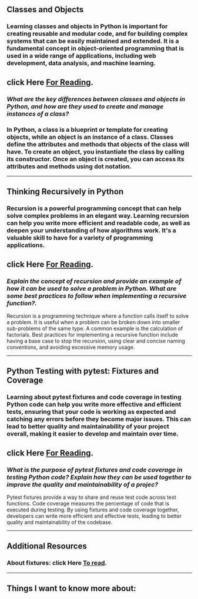 ## Classes and Objects
### Learning classes and objects in Python is important for creating reusable and modular code, and for building complex systems that can be easily maintained and extended. It is a fundamental concept in object-oriented programming that is used in a wide range of applications, including web development, data analysis, and machine learning.

## click Here [For Reading](https://www.learnpython.org/en/Classes_and_Objects).

### ***What are the key differences between classes and objects in Python, and how are they used to create and manage instances of a class?***


### In Python, a class is a blueprint or template for creating objects, while an object is an instance of a class. Classes define the attributes and methods that objects of the class will have. To create an object, you instantiate the class by calling its constructor. Once an object is created, you can access its attributes and methods using dot notation.

---
## Thinking Recursively in Python

### Recursion is a powerful programming concept that can help solve complex problems in an elegant way. Learning recursion can help you write more efficient and readable code, as well as deepen your understanding of how algorithms work. It's a valuable skill to have for a variety of programming applications.

## click Here [For Reading](https://realpython.com/python-thinking-recursively/).
### ***Explain the concept of recursion and provide an example of how it can be used to solve a problem in Python. What are some best practices to follow when implementing a recursive function?.***

Recursion is a programming technique where a function calls itself to solve a problem. It is useful when a problem can be broken down into smaller sub-problems of the same type. A common example is the calculation of factorials. Best practices for implementing a recursive function include having a base case to stop the recursion, using clear and concise naming conventions, and avoiding excessive memory usage.

---
## Python Testing with pytest: Fixtures and Coverage

### Learning about pytest fixtures and code coverage in testing Python code can help you write more effective and efficient tests, ensuring that your code is working as expected and catching any errors before they become major issues. This can lead to better quality and maintainability of your project overall, making it easier to develop and maintain over time.

## click Here [For Reading](https://www.linuxjournal.com/content/python-testing-pytest-fixtures-and-coverage).

### ***What is the purpose of pytest fixtures and code coverage in testing Python code? Explain how they can be used together to improve the quality and maintainability of a projec?***

Pytest fixtures provide a way to share and reuse test code across test functions. Code coverage measures the percentage of code that is executed during testing. By using fixtures and code coverage together, developers can write more efficient and effective tests, leading to better quality and maintainability of the codebase.



---
## Additional Resources
### About fixtures:  click Here [To read](https://docs.pytest.org/en/latest/explanation/fixtures.html).


---
## Things I want to know more about: